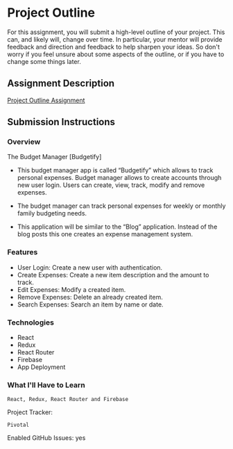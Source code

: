# Project Outline
For this assignment, you will submit a high-level outline of your project. This can, and likely will, change over time. In particular, your mentor will provide feedback and direction and feedback to help sharpen your ideas. So don't worry if you feel unsure about some aspects of the outline, or if you have to change some things later.

## Assignment Description
[Project Outline Assignment](https://education.launchcode.org/liftoff/assignments/project-outline/)

## Submission Instructions

### Overview

The Budget Manager [Budgetify]

- This budget manager app is called “Budgetify” which allows to track personal expenses. Budget manager allows to create accounts through new user login. Users can create, view, track, modify and remove expenses. 

- The budget manager can track personal expenses for weekly or monthly family budgeting needs.
 
- This application will be similar to the “Blog” application. Instead of the blog posts this one creates an expense management system.

### Features

- User Login: Create a new user with authentication.
- Create Expenses: Create a new item description and the amount to track.
- Edit Expenses: Modify a created item.
- Remove Expenses: Delete an already created item.
- Search Expenses: Search an item by name or date.


### Technologies

- React
- Redux
- React Router
- Firebase
- App Deployment

### What I'll Have to Learn

    React, Redux, React Router and Firebase

Project Tracker: 

    Pivotal

Enabled GitHub Issues: yes
